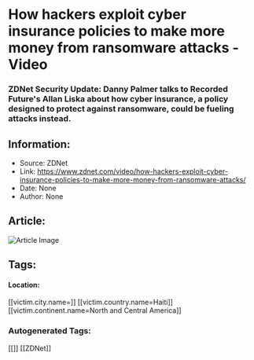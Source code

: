 # How hackers exploit cyber insurance policies to make more money from ransomware attacks - Video
### ZDNet Security Update: Danny Palmer talks to Recorded Future's Allan Liska about how cyber insurance, a policy designed to protect against ransomware, could be fueling attacks instead.

## Information:
+ Source: ZDNet
+ Link: https://www.zdnet.com/video/how-hackers-exploit-cyber-insurance-policies-to-make-more-money-from-ransomware-attacks/
+ Date: None
+ Author: None


## Article:
![Article Image](https://www.zdnet.com/a/img/resize/ef7bc4db1c827c7fa2c246c72d956f502eab1112/2022/02/08/4e14339c-107a-4636-8df4-4f32847b417b/20220202-danny-liska.jpg?auto=webp&fit=crop&height=675&width=1200)


## Tags:

#### Location:
[[victim.city.name=]] [[victim.country.name=Haiti]] [[victim.continent.name=North and Central America]]

### Autogenerated Tags:
[[]] [[ZDNet]]


